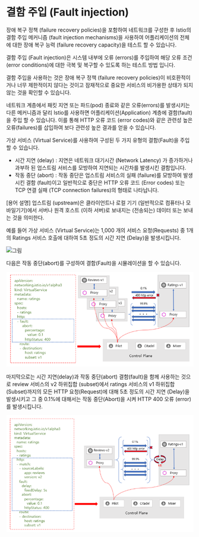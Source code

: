 # 결함 주입 \(Fault injection\)

장애 복구 정책 \(failure recovery policies\)을 포함하여 네트워크를 구성한 후 Istio의 결함 주입 메커니즘 \(fault injection mechanisms\)을 사용하여 어플리케이션의 전체에 대한 장애 복구 능력 \(failure recovery capacity\)을 테스트 할 수 있습니다.

결함 주입 \(Fault injection\)은 시스템 내부에 오류 \(errors\)를 주입하여 해당 오류 조건 \(error conditions\)에 대한 극복 및 복구할 수 있도록 하는 테스트 방법 입니다.

결함 주입을 사용하는 것은 장애 복구 정책 \(failure recovery policies\)이 비호환적이거나 너무 제한적이지 않다는 것이고 잠재적으로 중요한 서비스의 비가용한 상태가 되지 않는 것을 확인할 수 있습니다.

네트워크 계층에서 패킷 지연 또는 파드\(pod\) 종료와 같은 오류\(errors\)를 발생시키는 다른 메커니즘과 달리 Istio를 사용하면 어플리케이션\(Application\) 계층에 결함\(fault\)을 주입 할 수 있습니다. 이를 통해 HTTP 오류 코드 \(error codes\)와 같은 관련성 높은 오류\(failures\)를 삽입하여 보다 관련성 높은 결과를 얻을 수 있습니다.

가상 서비스 \(Virtual Service\)를 사용하여 구성된 두 가지 유형의 결함\(Fault\)을 주입 할 수 있습니다.

* 시간 지연 \(delay\) : 지연은 네트워크 대기시간 \(Network Latency\) 가 증가하거나 과부하 된 업스트림 서비스를 모방하여 지연되는 시간차를 발생시킨 결함입니다.
* 작동 중단 \(abort\) : 작동 중단은 업스트림 서비스의 실패 \(failure\)를 모방하여 발생시킨 결함 \(fault\)이고 일반적으로 중단은 HTTP 오류 코드 \(Error codes\) 또는 TCP 연결 실패 \(TCP connection failures\)의 형태로 나타납니다.

\[용어 설명\] 업스트림 \(upstream\)은 클라이언트나 로컬 기기 \(일반적으로 컴퓨터나 모바일기기\)에서 서버나 원격 호스트 \(이하 서버\)로 보내지는 \(전송되는\) 데이터 또는 보내는 것을 의미한다.

예를 들어 가상 서비스 \(Virtual Service\)는 1,000 개의 서비스 요청\(Requests\) 중 1개의 Ratings 서비스 호출에 대하여 5초 정도의 시간 지연 \(Delay\)을 발생시킵니다.

![&#xADF8;&#xB9BC;](https://github.com/istiokrsg/istio_book_kr/tree/50e9e3d699dffedd253f64968a6b6fe18f85539d/.gitbook/assets/delay_ex.png)

다음은 작동 중단\(abort\)를 구성하여 결함\(Fault\)을 시뮬레이션을 할 수 있습니다.

![](../../../.gitbook/assets/20200409_211236.png)

마지막으로는 시간 지연\(delay\)과 작동 중단\(abort\) 결함\(fault\)을 함께 사용하는 것으로 review 서비스의 v2 하위집합 \(subset\)에서 ratings 서비스의 v1 하위집합\(Subset\)까지의 모든 HTTP 요청\(Request\)에 대해 5초 정도의 시간 지연 \(Delay\)을 발생시키고 그 중 0.1%에 대해서는 작동 중단\(Abort\)을 시켜 HTTP 400 오류 \(error\)를 발생시킵니다.

![](../../../.gitbook/assets/20200409_211645.png)

